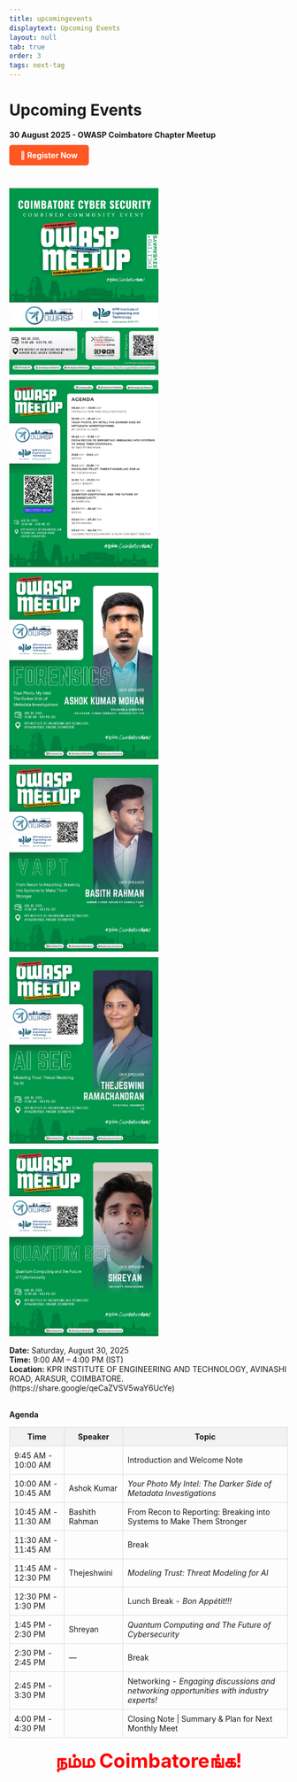 ```yaml
---
title: upcomingevents
displaytext: Upcoming Events
layout: null
tab: true
order: 3
tags: next-tag
---
```


# Upcoming Events

<p>
  <strong>30 August 2025 - OWASP Coimbatore Chapter Meetup</strong>
  <br>

  <!-- Registration Button -->
  <a href="https://your-registration-link.com" target="_blank" style="display: inline-block; background-color: #ff5722; color: white; padding: 10px 20px; text-decoration: none; border-radius: 5px; font-weight: bold; margin: 10px 0;">
    🔗 Register Now
  </a>
  <br><br>

  <div style="display: grid; grid-template-columns: repeat(auto-fit, minmax(270px, 1fr)); gap: 10px;">
    <img src="assets/images/events/August'25_offline_event/1 banner.jpg" width="270" height="337.5"> 
    <img src="assets/images/events/August'25_offline_event/2 schedule.jpg" width="270" height="337.5">
    <img src="assets/images/events/August'25_offline_event/3 speaker.jpg" width="270" height="337.5">
    <img src="assets/images/events/August'25_offline_event/6 speaker.jpg" width="270" height="337.5">
    <img src="assets/images/events/August'25_offline_event/4 speaker.jpg" width="270" height="337.5">
    <img src="assets/images/events/August'25_offline_event/5 speaker.jpg" width="270" height="337.5">
  </div>

  <br>
  <strong>Date:</strong> Saturday, August 30, 2025
  <br>
  <strong>Time:</strong> 9:00 AM – 4:00 PM (IST)
  <br>
  <strong>Location:</strong> KPR INSTITUTE OF ENGINEERING AND TECHNOLOGY, AVINASHI ROAD, ARASUR, COIMBATORE. (https://share.google/qeCaZVSV5waY6UcYe)
  <br><br>

  <strong>Agenda</strong>
  <table style="width:100%; border-collapse: collapse; margin-top: 10px;">
    <thead style="background-color: #f2f2f2;">
      <tr>
        <th style="border: 1px solid #ddd; padding: 8px;">Time</th>
        <th style="border: 1px solid #ddd; padding: 8px;">Speaker</th>
        <th style="border: 1px solid #ddd; padding: 8px;">Topic</th>
      </tr>
    </thead>
    <tbody>
      <tr>
        <td style="border: 1px solid #ddd; padding: 8px;">9:45 AM - 10:00 AM</td>
        <td style="border: 1px solid #ddd; padding: 8px;"></td>
        <td style="border: 1px solid #ddd; padding: 8px;">Introduction and Welcome Note</td>
      </tr>
      <tr>
        <td style="border: 1px solid #ddd; padding: 8px;">10:00 AM - 10:45 AM</td>
        <td style="border: 1px solid #ddd; padding: 8px;">Ashok Kumar</td>
        <td style="border: 1px solid #ddd; padding: 8px;"><em>Your Photo My Intel: The Darker Side of Metadata Investigations</em></td>
      </tr>
      <tr>
        <td style="border: 1px solid #ddd; padding: 8px;">10:45 AM - 11:30 AM</td>
        <td style="border: 1px solid #ddd; padding: 8px;">Bashith Rahman</td>
        <td style="border: 1px solid #ddd; padding: 8px;">From Recon to Reporting: Breaking into Systems to Make Them Stronger</td>
      </tr>
      <tr>
        <td style="border: 1px solid #ddd; padding: 8px;">11:30 AM - 11:45 AM</td>
        <td style="border: 1px solid #ddd; padding: 8px;"></td>
        <td style="border: 1px solid #ddd; padding: 8px;">Break</td>
      </tr>
      <tr>
        <td style="border: 1px solid #ddd; padding: 8px;">11:45 AM - 12:30 PM</td>
        <td style="border: 1px solid #ddd; padding: 8px;">Thejeshwini</td>
        <td style="border: 1px solid #ddd; padding: 8px;"><em>Modeling Trust: Threat Modeling for AI</em></td>
      </tr>
      <tr>
        <td style="border: 1px solid #ddd; padding: 8px;">12:30 PM - 1:30 PM</td>
        <td style="border: 1px solid #ddd; padding: 8px;"></td>
        <td style="border: 1px solid #ddd; padding: 8px;">Lunch Break - <em>Bon Appétit!!!</em></td>
      </tr>
      <tr>
        <td style="border: 1px solid #ddd; padding: 8px;">1:45 PM - 2:30 PM</td>
        <td style="border: 1px solid #ddd; padding: 8px;">Shreyan</td>
        <td style="border: 1px solid #ddd; padding: 8px;"><em>Quantum Computing and The Future of Cybersecurity</em></td>
      </tr>
      <tr>
        <td style="border: 1px solid #ddd; padding: 8px;">2:30 PM - 2:45 PM</td>
        <td style="border: 1px solid #ddd; padding: 8px;">—</td>
        <td style="border: 1px solid #ddd; padding: 8px;">Break</td>
      </tr>
      <tr>
        <td style="border: 1px solid #ddd; padding: 8px;">2:45 PM - 3:30 PM</td>
        <td style="border: 1px solid #ddd; padding: 8px;"></td>
        <td style="border: 1px solid #ddd; padding: 8px;">Networking - <em>Engaging discussions and networking opportunities with industry experts!</em></td>
      </tr>
      <tr>
        <td style="border: 1px solid #ddd; padding: 8px;">4:00 PM - 4:30 PM</td>
        <td style="border: 1px solid #ddd; padding: 8px;"></td>
        <td style="border: 1px solid #ddd; padding: 8px;">Closing Note | Summary & Plan for Next Monthly Meet</td>
      </tr>
    </tbody>
  </table>
</p>

<p style="font-size: 2.5em; color: red; font-weight: bold; text-align: center; margin-top: 20px;">
  நம்ம Coimbatoreங்க!
</p>
